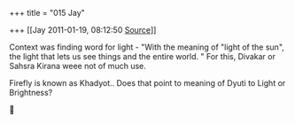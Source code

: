 +++
title = "015 Jay"

+++
[[Jay	2011-01-19, 08:12:50 [Source](https://groups.google.com/g/samskrita/c/wKwopeB2obI)]]



Context was finding word for light - "With the meaning of "light of the sun", the light that lets us see things and the entire world. " For this, Divakar or Sahsra Kirana weee not of much use.  
  
Firefly is known as Khadyot.. Does that point to meaning of Dyuti to Light or Brightness?



